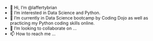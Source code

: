 - 👋 Hi, I’m @laffertybrian
- 👀 I’m interested in Data Science and Python.
- 🌱 I’m currently in Data Science bootcamp by Coding Dojo as well as practicing my Python coding skills online.
- 💞️ I’m looking to collaborate on ...
- 📫 How to reach me ...

<!---
laffertybrian/laffertybrian is a ✨ special ✨ repository because its `README.md` (this file) appears on your GitHub profile.
You can click the Preview link to take a look at your changes.
--->
